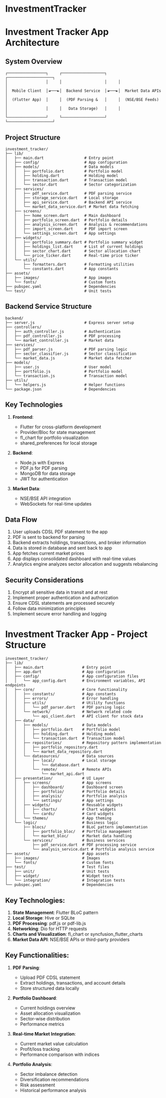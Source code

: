 # InvestmentTracker
# Investment Tracker App Architecture

## System Overview

```
┌─────────────────┐     ┌───────────────────┐     ┌────────────────────┐
│                 │     │                   │     │                    │
│  Mobile Client  │◄───►│  Backend Service  │◄───►│  Market Data APIs  │
│  (Flutter App)  │     │  (PDF Parsing &   │     │  (NSE/BSE Feeds)   │
│                 │     │   Data Storage)   │     │                    │
└─────────────────┘     └───────────────────┘     └────────────────────┘
```

## Project Structure

```
investment_tracker/
├── lib/
│   ├── main.dart                  # Entry point
│   ├── config/                    # App configuration
│   ├── models/                    # Data models
│   │   ├── portfolio.dart         # Portfolio model
│   │   ├── holding.dart           # Holding model
│   │   ├── transaction.dart       # Transaction model
│   │   └── sector.dart            # Sector categorization
│   ├── services/
│   │   ├── pdf_service.dart       # PDF parsing service
│   │   ├── storage_service.dart   # Local storage
│   │   ├── api_service.dart       # Backend API service
│   │   └── market_data_service.dart # Market data fetching
│   ├── screens/
│   │   ├── home_screen.dart       # Main dashboard
│   │   ├── portfolio_screen.dart  # Portfolio details
│   │   ├── analysis_screen.dart   # Analysis & recommendations
│   │   ├── import_screen.dart     # PDF import screen
│   │   └── settings_screen.dart   # App settings
│   ├── widgets/
│   │   ├── portfolio_summary.dart # Portfolio summary widget
│   │   ├── holdings_list.dart     # List of current holdings
│   │   ├── sector_chart.dart      # Sector allocation chart
│   │   └── price_ticker.dart      # Real-time price ticker
│   └── utils/
│       ├── formatters.dart        # Formatting utilities
│       └── constants.dart         # App constants
├── assets/
│   ├── images/                    # App images
│   └── fonts/                     # Custom fonts
├── pubspec.yaml                   # Dependencies
└── test/                          # Unit tests
```

## Backend Service Structure

```
backend/
├── server.js                      # Express server setup
├── controllers/
│   ├── auth_controller.js         # Authentication
│   ├── pdf_controller.js          # PDF processing
│   └── market_controller.js       # Market data
├── services/
│   ├── pdf_parser.js              # PDF parsing logic
│   ├── sector_classifier.js       # Sector classification
│   └── market_data.js             # Market data fetcher
├── models/
│   ├── user.js                    # User model
│   ├── portfolio.js               # Portfolio model
│   └── transaction.js             # Transaction model
├── utils/
│   └── helpers.js                 # Helper functions
└── package.json                   # Dependencies
```

## Key Technologies

1. **Frontend**:
   - Flutter for cross-platform development
   - Provider/Bloc for state management
   - fl_chart for portfolio visualization
   - shared_preferences for local storage

2. **Backend**:
   - Node.js with Express
   - PDF.js for PDF parsing
   - MongoDB for data storage
   - JWT for authentication

3. **Market Data**:
   - NSE/BSE API integration
   - WebSockets for real-time updates

## Data Flow

1. User uploads CDSL PDF statement to the app
2. PDF is sent to backend for parsing
3. Backend extracts holdings, transactions, and broker information
4. Data is stored in database and sent back to app
5. App fetches current market prices
6. App displays consolidated dashboard with real-time values
7. Analytics engine analyzes sector allocation and suggests rebalancing

## Security Considerations

1. Encrypt all sensitive data in transit and at rest
2. Implement proper authentication and authorization
3. Ensure CDSL statements are processed securely
4. Follow data minimization principles
5. Implement secure error handling and logging

# Investment Tracker App - Project Structure

```
investment_tracker/
├── lib/
│   ├── main.dart                 # Entry point
│   ├── app.dart                  # App configuration
│   ├── config/                   # App configuration files
│   │   └── app_config.dart       # Environment variables, API endpoints
│   ├── core/                     # Core functionality
│   │   ├── constants/            # App constants
│   │   ├── errors/               # Error handling
│   │   ├── utils/                # Utility functions
│   │   │   └── pdf_parser.dart   # PDF parsing logic
│   │   └── network/              # Network related code
│   │       └── api_client.dart   # API client for stock data
│   ├── data/
│   │   ├── models/               # Data models
│   │   │   ├── portfolio.dart    # Portfolio model
│   │   │   ├── holding.dart      # Holding model
│   │   │   └── transaction.dart  # Transaction model
│   │   ├── repositories/         # Repository pattern implementation
│   │   │   ├── portfolio_repository.dart
│   │   │   └── market_data_repository.dart
│   │   └── datasources/          # Data sources
│   │       ├── local/            # Local storage
│   │       │   └── database.dart
│   │       └── remote/           # Remote APIs
│   │           └── market_api.dart
│   ├── presentation/             # UI Layer
│   │   ├── screens/              # App screens
│   │   │   ├── dashboard/        # Dashboard screen
│   │   │   ├── portfolio/        # Portfolio details
│   │   │   ├── analysis/         # Portfolio analysis
│   │   │   └── settings/         # App settings
│   │   ├── widgets/              # Reusable widgets
│   │   │   ├── charts/           # Chart widgets
│   │   │   └── cards/            # Card widgets
│   │   └── themes/               # App theming
│   └── logic/                    # Business logic
│       ├── blocs/                # BLoC pattern implementation
│       │   ├── portfolio_bloc/   # Portfolio management
│       │   └── market_bloc/      # Market data handling
│       └── services/             # Business services
│           ├── pdf_service.dart  # PDF processing service
│           └── analysis_service.dart # Portfolio analysis service
├── assets/                       # App assets
│   ├── images/                   # Images
│   └── fonts/                    # Custom fonts
├── test/                         # Test files
│   ├── unit/                     # Unit tests
│   ├── widget/                   # Widget tests
│   └── integration/              # Integration tests
└── pubspec.yaml                  # Dependencies
```

## Key Technologies:

1. **State Management**: Flutter BLoC pattern
2. **Local Storage**: Hive or SQLite
3. **PDF Processing**: pdf.js or pdf-lib.js
4. **Networking**: Dio for HTTP requests
5. **Charts and Visualization**: fl_chart or syncfusion_flutter_charts
6. **Market Data API**: NSE/BSE APIs or third-party providers

## Key Functionalities:

1. **PDF Parsing**:
   - Upload PDF CDSL statement
   - Extract holdings, transactions, and account details
   - Store structured data locally

2. **Portfolio Dashboard**:
   - Current holdings overview
   - Asset allocation visualization
   - Sector-wise distribution
   - Performance metrics

3. **Real-time Market Integration**:
   - Current market value calculation
   - Profit/loss tracking
   - Performance comparison with indices

4. **Portfolio Analysis**:
   - Sector imbalance detection
   - Diversification recommendations
   - Risk assessment
   - Historical performance analysis